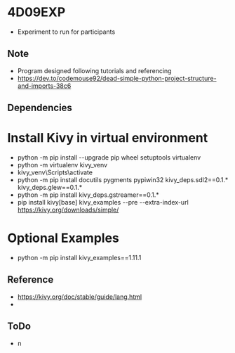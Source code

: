 # 4D09EXP
* Experiment to run for participants
## Note
* Program designed following tutorials and referencing 
 * https://dev.to/codemouse92/dead-simple-python-project-structure-and-imports-38c6


## Dependencies
# Install Kivy in virtual environment
* python -m pip install --upgrade pip wheel setuptools virtualenv
* python -m virtualenv kivy_venv
* kivy_venv\Scripts\activate
* python -m pip install docutils pygments pypiwin32 kivy_deps.sdl2==0.1.* kivy_deps.glew==0.1.*
* python -m pip install kivy_deps.gstreamer==0.1.*
* pip install kivy[base] kivy_examples --pre --extra-index-url https://kivy.org/downloads/simple/
# Optional Examples
* python -m pip install kivy_examples==1.11.1
## Reference
* https://kivy.org/doc/stable/guide/lang.html
* 
## ToDo
* n
